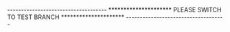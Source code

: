 ------------------------------------  ********************* PLEASE SWITCH TO TEST BRANCH  *********************  ------------------------------------ 
